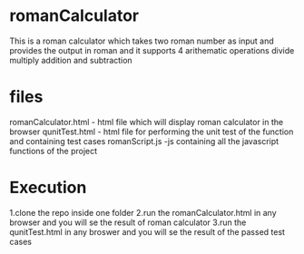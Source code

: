 # romanCalculator
This is a roman calculator which takes two roman number as input and provides the output in roman and it supports 4 arithematic operations
divide multiply addition and subtraction

files
======================================================================
romanCalculator.html - html file which will display roman calculator in the browser
qunitTest.html - html file for performing the unit test of the function and containing test cases
romanScript.js -js containing all the javascript functions of the project

Execution
============================================================
1.clone the repo inside one folder
2.run the romanCalculator.html in any browser and you will se the result of roman calculator
3.run the qunitTest.html in any broswer and you will se the result of the passed test cases


